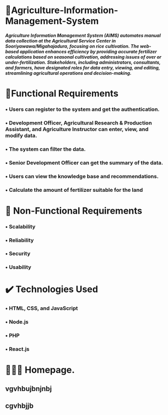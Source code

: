 ﻿#  🌾Agriculture-Information-Management-System
##### Agriculture Information Management System (AIMS) automates manual data collection at the Agricultural Service Center in Sooriyawawa/Migahajadura, focusing on rice cultivation. The web-based application enhances efficiency by providing accurate fertilizer calculations based on seasonal cultivation, addressing issues of over or under-fertilization. Stakeholders, including administrators, consultants, and farmers, have designated roles for data entry, viewing, and editing, streamlining agricultural operations and decision-making.

 #  📜Functional Requirements
 
   ###    • Users can register to the system and get the authentication.

   ###    • Development Officer, Agricultural Research & Production Assistant, and Agriculture Instructor  can enter, view, and modify data.

   ###    • The system can filter the data.

   ###    • Senior Development Officer can get the summary of the data.

   ###    • Users can view the knowledge base and recommendations.

   ###    • Calculate the amount of fertilizer suitable for the land

   # 📜 Non-Functional Requirements​
   ### • Scalability
   ### • Reliability
   ### • Security
   ### • Usability

   # ✔️ Technologies Used
   ###  • HTML, CSS, and JavaScript
   ###  • Node.js
   ###  • PHP
   ###  • React.js

   # 🧑🏼‍🌾 Homepage.
   ## vgvhbujbnjnbj
   ## cgvhbjjb
  

   
   
